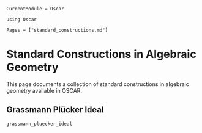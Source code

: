 ```@meta
CurrentModule = Oscar
```

```@setup oscar
using Oscar
```

```@contents
Pages = ["standard_constructions.md"]
```

# Standard Constructions in Algebraic Geometry

This page documents a collection of standard constructions in algebraic geometry
available in OSCAR.

## Grassmann Plücker Ideal
```@docs
grassmann_pluecker_ideal
```


